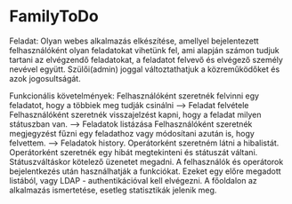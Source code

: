# FamilyToDo

Feladat:
Olyan webes alkalmazás elkészítése, amellyel bejelentezett felhasználóként olyan feladatokat vihetünk fel, ami alapján számon tudjuk tartani az elvégzendő feladatokat, a feladatot felvevő és elvégező személy nevével együtt. Szülői(admin) joggal változtathatjuk a közreműködőket és azok jogosultságát.



Funkcionális követelmények:
Felhasználóként szeretnék felvinni egy feladatot, hogy a többiek meg tudják csinálni --> Feladat felvétele
Felhasználóként szeretnék visszajelzést kapni, hogy a feladat milyen státuszban van. --> Feladatok listázása
Felhasználóként szeretnék megjegyzést fűzni egy feladathoz vagy módosítani azután is, hogy felvettem. --> Feladatok history.
Operátorként szeretném látni a hibalistát.
Operátorként szeretnék egy hibát megtekinteni és státuszát váltani. Státuszváltáskor kötelező üzenetet megadni.
A felhasználók és operátorok bejelentkezés után használhatják a funkciókat. Ezeket egy előre megadott listából, vagy LDAP - authentikációval kell elvégezni.
A főoldalon az alkalmazás ismertetése, esetleg statisztikák jelenik meg.
